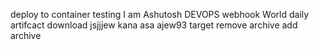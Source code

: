 deploy to container testing
I am Ashutosh DEVOPS
webhook
World
daily artifcact download
jsjjjew
kana asa ajew93
target
remove archive
add archive
